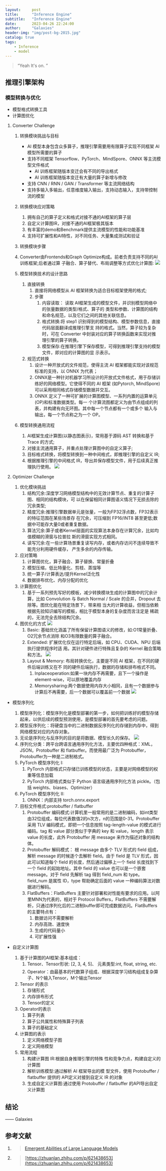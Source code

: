 ```yaml
---
layout:     post
title:      "Inference Engine"
subtitle:   "Inference Engine"
date:       2023-04-26 22:24:00
author:     "Galaxies"
header-img: "img/post-bg-2015.jpg"
catalog: true
tags:
    - Inference
    - model
---
```



> 
> “Yeah It's on. ”
>  
>  

## 推理引擎架构

### 模型转换与优化
*  模型格式转换工具
*  计算图优化
1. Converter Challenge
   1. 转换模块挑战与目标
      * AI 模型本身包含众多算子，推理引擎需要用有限算子实现不同框架 AI 模型所需要的算子
      * 支持不同框架 Tensorflow、PyTorch、MindSpore、ONNX 等主流模型文件格式
        * AI 训练框架随版本变迁会有不同的导出格式
        * AI 训练框架随版本变迁有大量的算子新增与修改
      * 支持 CNN / RNN / GAN / Transformer 等主流网络结构
      * 支持多输入多输出，任意维度输入输出，支持动态输入，支持带控制流的模型

   2.  转换模块应对策略
       1.  拥有自己的算子定义和格式对接不通的AI框架的算子层
       2.  自定义计算图IR，对接不通的AI框架极其版本
       3.  有丰富的demo和Benchmark提供主流模型的性能和功能基准
       4.  支持可扩展性和AI特性，对不同任务、大量集成测试和验证
   3. 转换模块步骤
   1. Converter由Frontends和Graph Optimize构成。前者负责支持不同的AI 训练框架;后者通过算 子融合、算子替代、布局调整等方式优化计算图:
   ![](/img/in-post/post-ai/inference/convert_work_flow.png)

   4. 模型转换技术的设计思路
      1. 直接转换
         1. 直接将网络模型从 AI 框架转换为适合目标框架使用的格式;
         2. 步骤
            1. 内容读取： 读取 AI框架生成的模型文件，并识别模型网络中的张量数据的类型/格式、算子的 类型和参数、计算图的结构和命名规范，以及它们之间的其他关联信息。
            2. 格式转换:将 step1 识别得到的模型结构、模型参数信息，直接代码层面翻译成推理引擎支 持的格式。当然，算子较为复杂时，可在 Converter 中封装对应的算子转换函数来实现对推 理引擎的算子转换。
            3. 模型保存:在推理引擎下保存模型，可得到推理引擎支持的模型文件，即对应的计算图的显 示表示。
      2. 规范式转换
         1. 设计一种开放式的文件规范，使得主流 AI 框架都能实现对该规范标准的支持，以 ONNX 为代表；
         2. ONNX是一种针对机器学习所设计的开放式文件格式，用于存储训练好的网络模型。它使得不同的 AI 框架 (如Pytorch, MindSpore) 可以采用相同格式存储模型数据并交互。
         3. ONNX 定义了一种可扩展的计算图模型、一系列内置的运算单元(OP)和标准数据类型。每一 个计算流图都定义为由节点组成的列表，并构建有向无环图。其中每一个节点都有一个或多个 输入与输出，每一个节点称之为一个 OP。
   5. 模型转换通用流程
      1. AI框架生成计算图(以静态图表示)，常用基于源码 AST 转换和基于 Trace 的方式;
      2. 对接主流通用算子，并重点处理计算图中的自定义算子;
      3. 目标格式转换，将模型转换到一种中间格式，即推理引擎的自定义 IR;
      4. 根据推理引擎的中间格式 IR，导出并保存模型文件，用于后续真正推理执行使用。
      ![](/img/in-post/post-ai/inference/convert_process.png)


2. Optimizer Challenge 
   1. 优化模块挑战
      1. 结构冗余:深度学习网络模型结构中的无效计算节点、重复的计算子图、相同的结构模块，可 以在保留相同计算图语义情况下无损去除的冗余类型;
      2. 精度冗余:推理引擎数据单元是张量，一般为FP32浮点数，FP32表示的特征范围在某些场景存 在冗余，可压缩到 FP16/INT8 甚至更低;数据中可能存大量0或者重复数据。
      3. 算法冗余:算子或者Kernel层面的实现算法本身存在计算冗余，比如均值模糊的滑窗与拉普拉 斯的滑窗实现方式相同。
      4. 读写冗余:在一些计算场景重复读写内存，或者内存访问不连续导致不能充分利用硬件缓存， 产生多余的内存传输。
    2. 应对策略
       1. 计算图优化，算子融合、算子替换、常量折叠
       2. 模型压缩，低比特量化、剪枝、蒸馏等
       3. 统一算子/计算表达/提升Kernel泛化性
       4. 数据排布优化、内存分配的优化
   3. 计算图优化
      1. 基于一系列预先写好的模板，减少转换模块生成的计算图中的冗余计算，比如 Convolution 与 Batch Normal / Scale 的合并，Dropout 去除等。图优化能在特定场景下，带来相 当大的计算收益，但相当依赖根据先验知识编写的模板，相比于模型本身的复杂度而言注定是 稀疏的，无法完全去除结构冗余。
   4. 图优化的方式
      ![](/img/in-post/post-ai/inference/compute_graph_optimaztion.png)
      1. Basic: 基础优化涵盖了所有保留计算图语义的修改，如:O1常量折叠、O2冗余节点消除 和O3有限数量的算子融合。
      2. Extended: 扩展优化仅在运行特定后端，如 CPU、CUDA、NPU 后端执行提供程序时适 用。其针对硬件进行特殊且复杂的 Kernel 融合策略和方法。
      ![](/img/in-post/post-ai/inference/flash_attention.png)
      3. Layout & Memory: 布局转换优化，主要是不同 AI 框架，在不同的硬件后端训练又在不 同的硬件后端执行，数据的存储和排布格式不同。
         1. Inplaceoperation:如果一块内存不再需要，且下一个操作是element-wise，可以原地覆盖内存
         2. Memorysharing:两个数据使用内存大小相同，且有一个数据参与计算后不再需要，后一个数据可以覆盖前一个数据
      ![](/img/in-post/post-ai/inference/memory_optimation.png)
      
      

* 模型序列化
   1. 模型序列化：模型序列化是模型部署的第一步，如何把训练好的模型存储起来，以供后续的模型预测使用，是模型部署的首先要考虑的问题。
   2. 模型反序列化：将硬盘当中的二进制数据反序列化的存储到内存中，得到网络模型对应的内存对象。
   3. 无论是序列化与反序列的目的是将数据、模型长久的保存。
   ![](/img/in-post/post-ai/inference/Serialization.png)
   4. 序列化分类：跨平台跨语言通用序列化方法，主要优四种格式：XML，JSON，Protobuffer 和 flatbuffer。而使用最广泛为 Protobuffer，Protobuffer为一种是二进制格式。
   5. PyTorch 模型序列化 I:
      1. PyTorch 内部格式只存储已训练模型的状态，主要是对网络模型的权重等信息加载
      2. PyTorch 内部格式类似于 Python 语言级通用序列化方法 pickle。（包括 weights、biases、Optimizer）
   6. PyTorch 模型序列化 II:
      1. ONNX：内部支持 torch.onnx.export
   7. 目标文件格式:protobuffer / flatbuffer
      1. Protobuffer 编码模式:计算机里一般常用的是二进制编码，如int类型由32位组成，每位代表数值2的n次方，n的范围是0-31。Protobuffer 采用 TLV 编码模式，即把一个信息按照 tag-length-value 的模式进行编码。tag 和 value 部分类似于字典的 key 和 value，length 表示 value 的长度，此外 Protobuffer 用 message 来作为描述对象的结构体。
      2. Protobuffer 解码模式： 根 message 由多个 TLV 形式的 field 组成，解析 message 的时候逐个去解析 field。由于 field 是 TLV 形式，因此可以知道每个 field 的长度，然后通过偏移上一个 field 长度找到下一个 field 的起始地址。其中 field 的 value 也可以是一个嵌套 message。对于 field 先解析 tag 得到 field_num 和 type。field_num 是属性 ID，type 帮助确定后面的 value 一种编码算法对数据进行解码。
      3. FlatBuffers：FlatBuffers 主要针对部署和对性能有要求的应用。以阿里MNN为代表的，相对于 Protocol Buffers，FlatBuffers 不需要解析，只通过序列化后的二进制buffer即可完成数据访问。FlatBuffers 的主要特点有：
         1. 数据访问不需要解析
         2. 内存高效、速度快
         3. 生成的代码量小
         4. 可扩展性强

* 自定义计算图
  1. 基于计算图的AI框架:基本组成：
     1. Tensor、Tensor形状: [2, 3, 4, 5]、 元素类型:int, float, string, etc.
     2. Operator：由最基本的代数算子组成、根据深度学习结构组成复杂算子、N个输入Tensor，M个输出Tensor
  2. Tensor 的表示
     1. 存储形式
     2. 内存排布形式
     3. Tensor的定义
   3. Operator的表示
      1. 算子列表
      2. 算子公共属性和特殊算子列表
      3. 算子的基础定义
   4. 计算图的表示
      1. 定义网络模型子图
      2. 定义网络模型
   5. 常用流程
      1. 构建计算图 IR:根据自身推理引擎的特殊 性和竞争力点，构建自定义的计算图
      2. 解析训练模型:通过解析 AI 框架导出的模 型文件，使用 Protobuffer / flatbuffer 提供的 API定义对接到自定义 IR 的对象
      3. 生成自定义计算图:通过使用 Protobuffer / flatbuffer 的API导出自定义计算图



## 结论



—— Galaxies

## 参考文献
1. >[Emergent Abilities of Large Language Models](https://arxiv.org/pdf/2206.07682.pdf)
2. >[https://zhuanlan.zhihu.com/p/621438653](https://zhuanlan.zhihu.com/p/621438653)
